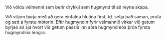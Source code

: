 Við völdu vélmenni sem berir drykkji sem hugmynd til að reyna skapa.

Við viljum byrja með að gera einfalda hlutina first, td. setja það saman, prufa og sett á fyrstu mótorin.
Eftir hugmyndin fyrir vélmannið virkar við getum byrjað að sjá hvort við getum passið inn aðra hugmynd eða þróa fyrsta hugmyndina lengra.
